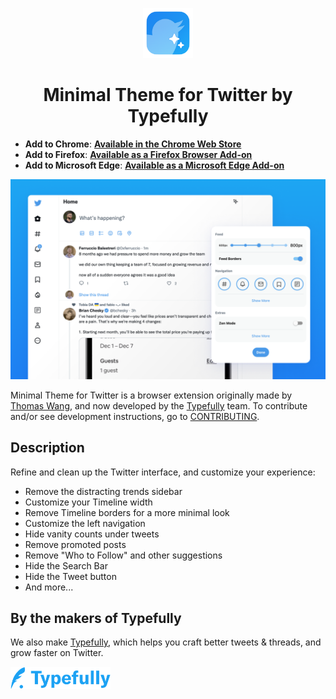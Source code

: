 <p align="center">
  <img width="80px" alt="Minimal Theme for Twitter App Icon" src="./assets/MinimalTwitterIcon.png" />
</p>

<h1 align="center">
  Minimal Theme for Twitter by Typefully
</h1>

- **Add to Chrome**: **[Available in the Chrome Web Store](https://chrome.google.com/webstore/detail/pobhoodpcipjmedfenaigbeloiidbflp)**
- **Add to Firefox**: **[Available as a Firefox Browser Add-on](https://addons.mozilla.org/en-US/firefox/addon/minimaltwitter/)**
- **Add to Microsoft Edge**: **[Available as a Microsoft Edge Add-on](https://microsoftedge.microsoft.com/addons/detail/mghjldihobnccoppgcgfelpdpffmebjn)**

![Screenshots](./assets/screenshots.png)

Minimal Theme for Twitter is a browser extension originally made by [Thomas Wang](https://thomas.wang), and now developed by the [Typefully](https://typefully.com/?ref=minimal-twitter) team. To contribute and/or see development instructions, go to [CONTRIBUTING](./.github/CONTRIBUTING.md).

## Description

Refine and clean up the Twitter interface, and customize your experience:

- Remove the distracting trends sidebar
- Customize your Timeline width
- Remove Timeline borders for a more minimal look
- Customize the left navigation
- Hide vanity counts under tweets
- Remove promoted posts
- Remove "Who to Follow" and other suggestions
- Hide the Search Bar
- Hide the Tweet button
- And more...

## By the makers of Typefully

We also make [Typefully](https://typefully.com/?ref=minimal-twitter), which helps you craft better tweets &amp; threads, and grow faster on Twitter.

<a href="https://typefully.com/?ref=minimal-twitter">
  <img width="160px" alt="Typefully" src="./assets/typefully-logotype.png" />
</a>
